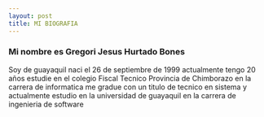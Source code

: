 ```yaml
---
layout: post
title: MI BIOGRAFIA
---
```


### Mi nombre es Gregori Jesus Hurtado Bones 

Soy de guayaquil naci el 26 de septiembre de 1999 actualmente tengo 20 años estudie en el colegio Fiscal Tecnico Provincia de Chimborazo en la carrera de informatica me gradue con un titulo de tecnico en sistema y actualmente estudio en la universidad de guayaquil en la carrera de ingenieria de software
